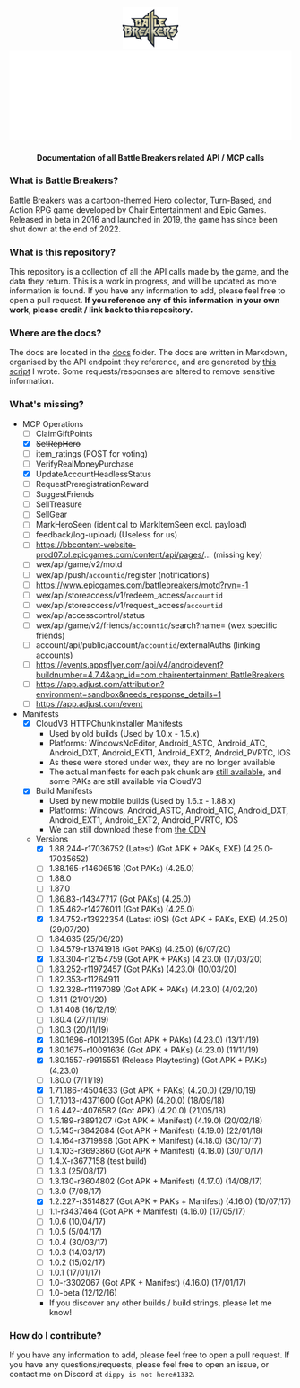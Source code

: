 <br />
<div align=center>
    <a id="back-to-top"></a>
    <div align="center">
        <a href="https://github.com/dippyshere/battle-breakers-documentation">
            <img src='res/BattleBreakers_Logo.png' width='100' alt="" />
            <img src="res/bbdocsh1.svg" alt="Battle Breakers Documentation" />
        </a>
    </div>
  <h4> Documentation of all Battle Breakers related API / MCP calls</h4>
</div>

### What is Battle Breakers?

Battle Breakers was a cartoon-themed Hero collector, Turn-Based, and Action RPG game developed by Chair Entertainment
and Epic Games. Released in beta in 2016 and launched in 2019, the game has since been shut down at the end of 2022.

### What is this repository?

This repository is a collection of all the API calls made by the game, and the data they return. This is a work in
progress, and will be updated as more information is found. If you have any information to add, please feel free to open
a pull request. **If you reference any of this information in your own work, please credit / link back to this
repository.**

### Where are the docs?

The docs are located in the [docs](docs) folder. The docs are written in Markdown, organised by the API endpoint they
reference, and are generated by [this script](res/har%20markdown%20renderer.py) I wrote. Some requests/responses are
altered to remove sensitive information.

### What's missing?

- MCP Operations
    - [ ] ClaimGiftPoints
    - [x] ~~SetRepHero~~
    - [ ] item_ratings (POST for voting)
    - [ ] VerifyRealMoneyPurchase
    - [x] UpdateAccountHeadlessStatus
    - [ ] RequestPreregistrationReward
    - [ ] SuggestFriends
    - [ ] SellTreasure
    - [ ] SellGear
    - [ ] MarkHeroSeen (identical to MarkItemSeen excl. payload)
    - [ ] feedback/log-upload/ (Useless for us)
    - [ ] https://bbcontent-website-prod07.ol.epicgames.com/content/api/pages/... (missing key)
    - [ ] wex/api/game/v2/motd
    - [ ] wex/api/push/`accountid`/register (notifications)
    - [ ] https://www.epicgames.com/battlebreakers/motd?rvn=-1
    - [ ] wex/api/storeaccess/v1/redeem_access/`accountid`
    - [ ] wex/api/storeaccess/v1/request_access/`accountid`
    - [ ] wex/api/accesscontrol/status
    - [ ] wex/api/game/v2/friends/`accountid`/search?name= (wex specific friends)
    - [ ] account/api/public/account/`accountid`/externalAuths (linking accounts)
    - [ ] https://events.appsflyer.com/api/v4/androidevent?buildnumber=4.7.4&app_id=com.chairentertainment.BattleBreakers
    - [ ] https://app.adjust.com/attribution?environment=sandbox&needs_response_details=1
    - [ ] https://app.adjust.com/event
- Manifests
    - [x] CloudV3 HTTPChunkInstaller Manifests
        - Used by old builds (Used by 1.0.x - 1.5.x)
        - Platforms: WindowsNoEditor, Android_ASTC, Android_ATC, Android_DXT, Android_EXT1, Android_EXT2, Android_PVRTC, IOS
        - As these were stored under wex, they are no longer available
        - The actual manifests for each pak chunk are [still available](https://battlebreakers-live-cdn.ol.epicgames.com/WorldExplorersLive/CL_3514827/Android_ATC/WorldExplorers_pakchunk1CL_3514827.manifest), and some PAKs are still available via CloudV3
    - [x] Build Manifests
        - Used by new mobile builds (Used by 1.6.x - 1.88.x)
        - Platforms: Windows, Android_ASTC, Android_ATC, Android_DXT, Android_EXT1, Android_EXT2, Android_PVRTC, IOS
        - We can still download these
          from [the CDN](https://battlebreakers-live-cdn.ol.epicgames.com/1.88.244-r17036752/BuildManifest-Windows.txt)
    - Versions
        - [x] 1.88.244-r17036752 (Latest) (Got APK + PAKs, EXE) (4.25.0-17035652)
        - [ ] 1.88.165-r14606516 (Got PAKs) (4.25.0)
        - [ ] 1.88.0
        - [ ] 1.87.0
        - [ ] 1.86.83-r14347717 (Got PAKs) (4.25.0)
        - [ ] 1.85.462-r14276011 (Got PAKs) (4.25.0)
        - [x] 1.84.752-r13922354 (Latest iOS) (Got APK + PAKs, EXE) (4.25.0) (29/07/20)
        - [ ] 1.84.635 (25/06/20)
        - [ ] 1.84.579-r13741918 (Got PAKs) (4.25.0) (6/07/20)
        - [x] 1.83.304-r12154759 (Got APK + PAKs) (4.23.0) (17/03/20)
        - [ ] 1.83.252-r11972457 (Got PAKs) (4.23.0) (10/03/20)
        - [ ] 1.82.353-r11264911
        - [ ] 1.82.328-r11197089 (Got APK + PAKs) (4.23.0) (4/02/20)
        - [ ] 1.81.1 (21/01/20)
        - [ ] 1.81.408 (16/12/19)
        - [ ] 1.80.4 (27/11/19)
        - [ ] 1.80.3 (20/11/19)
        - [x] 1.80.1696-r10121395 (Got APK + PAKs) (4.23.0) (13/11/19)
        - [x] 1.80.1675-r10091636 (Got APK + PAKs) (4.23.0) (11/11/19)
        - [x] 1.80.1557-r9915551 (Release Playtesting) (Got APK + PAKs) (4.23.0)
        - [ ] 1.80.0 (7/11/19)
        - [x] 1.71.186-r4504633 (Got APK + PAKs) (4.20.0) (29/10/19)
        - [ ] 1.7.1013-r4371600 (Got APK) (4.20.0) (18/09/18)
        - [ ] 1.6.442-r4076582 (Got APK) (4.20.0) (21/05/18)
        - [ ] 1.5.189-r3891207 (Got APK + Manifest) (4.19.0) (20/02/18)
        - [ ] 1.5.145-r3842684 (Got APK + Manifest) (4.19.0) (22/01/18)
        - [ ] 1.4.164-r3719898 (Got APK + Manifest) (4.18.0) (30/10/17)
        - [ ] 1.4.103-r3693860 (Got APK + Manifest) (4.18.0) (30/10/17)
        - [ ] 1.4.X-r3677158 (test build)
        - [ ] 1.3.3 (25/08/17)
        - [ ] 1.3.130-r3604802 (Got APK + Manifest) (4.17.0) (14/08/17)
        - [ ] 1.3.0 (7/08/17)
        - [x] 1.2.227-r3514827 (Got APK + PAKs + Manifest) (4.16.0) (10/07/17)
        - [ ] 1.1-r3437464 (Got APK + Manifest) (4.16.0) (17/05/17)
        - [ ] 1.0.6 (10/04/17)
        - [ ] 1.0.5 (5/04/17)
        - [ ] 1.0.4 (30/03/17)
        - [ ] 1.0.3 (14/03/17)
        - [ ] 1.0.2 (15/02/17)
        - [ ] 1.0.1 (17/01/17)
        - [ ] 1.0-r3302067 (Got APK + Manifest) (4.16.0) (17/01/17)
        - [ ] 1.0-beta (12/12/16)
        - If you discover any other builds / build strings, please let me know!

### How do I contribute?

If you have any information to add, please feel free to open a pull request. If you have any questions/requests, please
feel free to open an issue, or contact me on Discord at `dippy is not here#1332`.